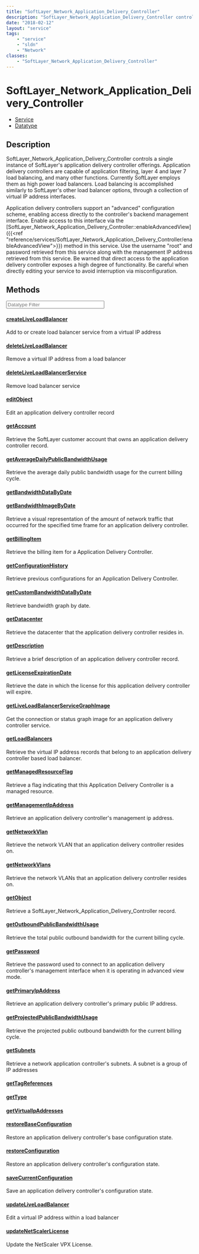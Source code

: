 ```yaml
---
title: "SoftLayer_Network_Application_Delivery_Controller"
description: "SoftLayer_Network_Application_Delivery_Controller controls a single instance of SoftLayer's application delivery control... "
date: "2018-02-12"
layout: "service"
tags:
    - "service"
    - "sldn"
    - "Network"
classes:
    - "SoftLayer_Network_Application_Delivery_Controller"
---
```

# SoftLayer_Network_Application_Delivery_Controller
<div id='service-datatype'>
    <ul id='sldn-reference-tabs'>
    <li id='service'> <a href='/reference/services/SoftLayer_Network_Application_Delivery_Controller' >Service</a></li>    <li id='datatype'> <a href='/reference/datatypes/SoftLayer_Network_Application_Delivery_Controller' >Datatype</a></li>
    </ul>
</div>

## Description
SoftLayer_Network_Application_Delivery_Controller controls a single instance of SoftLayer's application delivery controller offerings. Application delivery controllers are capable of application filtering, layer 4 and layer 7 load balancing, and many other functions. Currently SoftLayer employs them as high power load balancers. Load balancing is accomplished similarly to SoftLayer's other load balancer options, through a collection of virtual IP address interfaces. 

Application delivery controllers support an "advanced" configuration scheme, enabling access directly to the controller's backend management interface. Enable access to this interface via the [SoftLayer_Network_Application_Delivery_Controller::enableAdvancedView]({{<ref "reference/services/SoftLayer_Network_Application_Delivery_Controller/enableAdvancedView">}}) method in this service. Use the username "root" and password retrieved from this service along with the management IP address retrieved from this service. Be warned that direct access to the application delivery controller exposes a high degree of functionality. Be careful when directly editing your service to avoid interruption via misconfiguration. 



        
<div id="properties" class="content service-content">

## Methods

<div class="view-filters">
    <div class="clearfix">
        <div class="search-input-box">
            <input placeholder="Datatype Filter" onkeyup="titleSearch(inputId='edit-combine', divId='method-div', elementClass='method-row')" 
                type="text" id="edit-combine" value="" size="30" maxlength="128" class="form-text">
        </div>
    </div>
</div>

#### [createLiveLoadBalancer](/reference/services/SoftLayer_Network_Application_Delivery_Controller/createLiveLoadBalancer)
Add to or create load balancer service from a virtual IP address

#### [deleteLiveLoadBalancer](/reference/services/SoftLayer_Network_Application_Delivery_Controller/deleteLiveLoadBalancer)
Remove a virtual IP address from a load balancer

#### [deleteLiveLoadBalancerService](/reference/services/SoftLayer_Network_Application_Delivery_Controller/deleteLiveLoadBalancerService)
Remove load balancer service

#### [editObject](/reference/services/SoftLayer_Network_Application_Delivery_Controller/editObject)
Edit an application delivery controller record

#### [getAccount](/reference/services/SoftLayer_Network_Application_Delivery_Controller/getAccount)
Retrieve the SoftLayer customer account that owns an application delivery controller record.

#### [getAverageDailyPublicBandwidthUsage](/reference/services/SoftLayer_Network_Application_Delivery_Controller/getAverageDailyPublicBandwidthUsage)
Retrieve the average daily public bandwidth usage for the current billing cycle.

#### [getBandwidthDataByDate](/reference/services/SoftLayer_Network_Application_Delivery_Controller/getBandwidthDataByDate)


#### [getBandwidthImageByDate](/reference/services/SoftLayer_Network_Application_Delivery_Controller/getBandwidthImageByDate)
Retrieve a visual representation of the amount of network traffic that occurred for the specified time frame for an application delivery controller. 

#### [getBillingItem](/reference/services/SoftLayer_Network_Application_Delivery_Controller/getBillingItem)
Retrieve the billing item for a Application Delivery Controller.

#### [getConfigurationHistory](/reference/services/SoftLayer_Network_Application_Delivery_Controller/getConfigurationHistory)
Retrieve previous configurations for an Application Delivery Controller.

#### [getCustomBandwidthDataByDate](/reference/services/SoftLayer_Network_Application_Delivery_Controller/getCustomBandwidthDataByDate)
Retrieve bandwidth graph by date.

#### [getDatacenter](/reference/services/SoftLayer_Network_Application_Delivery_Controller/getDatacenter)
Retrieve the datacenter that the application delivery controller resides in.

#### [getDescription](/reference/services/SoftLayer_Network_Application_Delivery_Controller/getDescription)
Retrieve a brief description of an application delivery controller record.

#### [getLicenseExpirationDate](/reference/services/SoftLayer_Network_Application_Delivery_Controller/getLicenseExpirationDate)
Retrieve the date in which the license for this application delivery controller will expire.

#### [getLiveLoadBalancerServiceGraphImage](/reference/services/SoftLayer_Network_Application_Delivery_Controller/getLiveLoadBalancerServiceGraphImage)
Get the connection or status graph image for an application delivery controller service.

#### [getLoadBalancers](/reference/services/SoftLayer_Network_Application_Delivery_Controller/getLoadBalancers)
Retrieve the virtual IP address records that belong to an application delivery controller based load balancer.

#### [getManagedResourceFlag](/reference/services/SoftLayer_Network_Application_Delivery_Controller/getManagedResourceFlag)
Retrieve a flag indicating that this Application Delivery Controller is a managed resource.

#### [getManagementIpAddress](/reference/services/SoftLayer_Network_Application_Delivery_Controller/getManagementIpAddress)
Retrieve an application delivery controller's management ip address.

#### [getNetworkVlan](/reference/services/SoftLayer_Network_Application_Delivery_Controller/getNetworkVlan)
Retrieve the network VLAN that an application delivery controller resides on.

#### [getNetworkVlans](/reference/services/SoftLayer_Network_Application_Delivery_Controller/getNetworkVlans)
Retrieve the network VLANs that an application delivery controller resides on.

#### [getObject](/reference/services/SoftLayer_Network_Application_Delivery_Controller/getObject)
Retrieve a SoftLayer_Network_Application_Delivery_Controller record.

#### [getOutboundPublicBandwidthUsage](/reference/services/SoftLayer_Network_Application_Delivery_Controller/getOutboundPublicBandwidthUsage)
Retrieve the total public outbound bandwidth for the current billing cycle.

#### [getPassword](/reference/services/SoftLayer_Network_Application_Delivery_Controller/getPassword)
Retrieve the password used to connect to an application delivery controller's management interface when it is operating in advanced view mode.

#### [getPrimaryIpAddress](/reference/services/SoftLayer_Network_Application_Delivery_Controller/getPrimaryIpAddress)
Retrieve an application delivery controller's primary public IP address.

#### [getProjectedPublicBandwidthUsage](/reference/services/SoftLayer_Network_Application_Delivery_Controller/getProjectedPublicBandwidthUsage)
Retrieve the projected public outbound bandwidth for the current billing cycle.

#### [getSubnets](/reference/services/SoftLayer_Network_Application_Delivery_Controller/getSubnets)
Retrieve a network application controller's subnets. A subnet is a group of IP addresses

#### [getTagReferences](/reference/services/SoftLayer_Network_Application_Delivery_Controller/getTagReferences)


#### [getType](/reference/services/SoftLayer_Network_Application_Delivery_Controller/getType)


#### [getVirtualIpAddresses](/reference/services/SoftLayer_Network_Application_Delivery_Controller/getVirtualIpAddresses)


#### [restoreBaseConfiguration](/reference/services/SoftLayer_Network_Application_Delivery_Controller/restoreBaseConfiguration)
Restore an application delivery controller's base configuration state.

#### [restoreConfiguration](/reference/services/SoftLayer_Network_Application_Delivery_Controller/restoreConfiguration)
Restore an application delivery controller's configuration state.

#### [saveCurrentConfiguration](/reference/services/SoftLayer_Network_Application_Delivery_Controller/saveCurrentConfiguration)
Save an application delivery controller's configuration state.

#### [updateLiveLoadBalancer](/reference/services/SoftLayer_Network_Application_Delivery_Controller/updateLiveLoadBalancer)
Edit a virtual IP address within a load balancer

#### [updateNetScalerLicense](/reference/services/SoftLayer_Network_Application_Delivery_Controller/updateNetScalerLicense)
Update the NetScaler VPX License.

</div>

